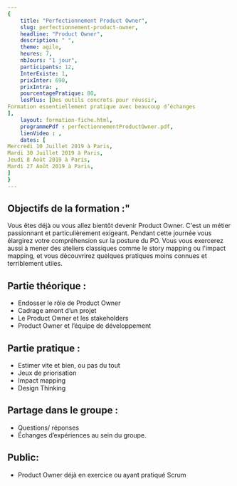 ```yaml
---
{
	title: "Perfectionnement Product Owner",
	slug: perfectionnement-product-owner, 
	headline: "Product Owner",
	description: " ",
	theme: agile,
	heures: 7,
	nbJours: "1 jour",
	participants: 12,
	InterExiste: 1,
	prixInter: 690,
	prixIntra: ,
	pourcentagePratique: 80,
	lesPlus: [Des outils concrets pour réussir,
Formation essentiellement pratique avec beaucoup d’échanges
],
	layout: formation-fiche.html, 
	programmePdf : perfectionnementProductOwner.pdf,
	lienVideo : ,
	dates: [
Mercredi 10 Juillet 2019 à Paris,
Mardi 30 Juillet 2019 à Paris,
Jeudi 8 Août 2019 à Paris, 
Mardi 27 Août 2019 à Paris,
]
}
---
```


## Objectifs de la formation :"

Vous êtes déjà ou vous allez bientôt devenir Product Owner. C'est un métier passionnant et particulièrement exigeant. 
Pendant cette journée vous élargirez votre compréhension sur la posture du PO. Vous vous exercerez aussi à mener des ateliers classiques comme le story mapping ou l'impact mapping, et vous découvrirez quelques pratiques moins connues et terriblement utiles.

## Partie théorique : ##

* Endosser le rôle de Product Owner
* Cadrage amont d’un projet
* Le Product Owner et les stakeholders
* Product Owner et l’équipe de développement

## Partie pratique : ##

* Estimer vite et bien, ou pas du tout
* Jeux de priorisation
* Impact mapping
* Design Thinking

## Partage dans le groupe : ##

* Questions/ réponses
* Échanges d’expériences au sein du groupe.

## Public: ##

* Product Owner déjà en exercice ou ayant pratiqué Scrum
